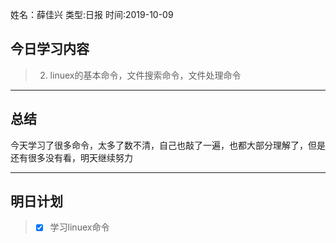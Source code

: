 姓名：薛佳兴
类型:日报
时间:2019-10-09

## 今日学习内容 ##
>2. linuex的基本命令，文件搜索命令，文件处理命令
* * *
## 总结 ##
​		今天学习了很多命令，太多了数不清，自己也敲了一遍，也都大部分理解了，但是还有很多没有看，明天继续努力

* * *
## 明日计划 ##
> - [x] 学习linuex命令